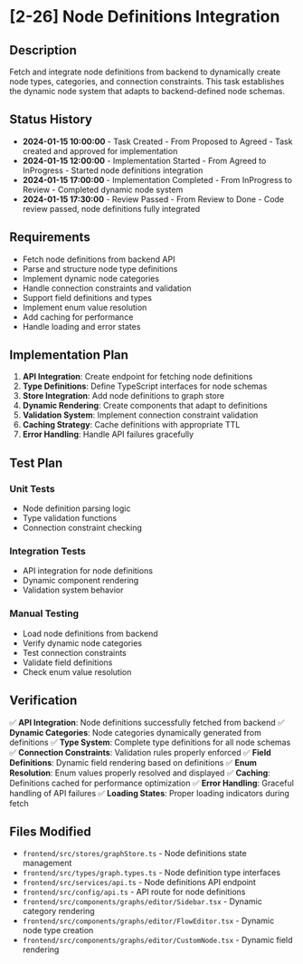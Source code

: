 # [2-26] Node Definitions Integration

## Description
Fetch and integrate node definitions from backend to dynamically create node types, categories, and connection constraints. This task establishes the dynamic node system that adapts to backend-defined node schemas.

## Status History
- **2024-01-15 10:00:00** - Task Created - From Proposed to Agreed - Task created and approved for implementation
- **2024-01-15 12:00:00** - Implementation Started - From Agreed to InProgress - Started node definitions integration
- **2024-01-15 17:00:00** - Implementation Completed - From InProgress to Review - Completed dynamic node system
- **2024-01-15 17:30:00** - Review Passed - From Review to Done - Code review passed, node definitions fully integrated

## Requirements
- Fetch node definitions from backend API
- Parse and structure node type definitions
- Implement dynamic node categories
- Handle connection constraints and validation
- Support field definitions and types
- Implement enum value resolution
- Add caching for performance
- Handle loading and error states

## Implementation Plan
1. **API Integration**: Create endpoint for fetching node definitions
2. **Type Definitions**: Define TypeScript interfaces for node schemas
3. **Store Integration**: Add node definitions to graph store
4. **Dynamic Rendering**: Create components that adapt to definitions
5. **Validation System**: Implement connection constraint validation
6. **Caching Strategy**: Cache definitions with appropriate TTL
7. **Error Handling**: Handle API failures gracefully

## Test Plan
### Unit Tests
- Node definition parsing logic
- Type validation functions
- Connection constraint checking

### Integration Tests
- API integration for node definitions
- Dynamic component rendering
- Validation system behavior

### Manual Testing
- Load node definitions from backend
- Verify dynamic node categories
- Test connection constraints
- Validate field definitions
- Check enum value resolution

## Verification
✅ **API Integration**: Node definitions successfully fetched from backend
✅ **Dynamic Categories**: Node categories dynamically generated from definitions
✅ **Type System**: Complete type definitions for all node schemas
✅ **Connection Constraints**: Validation rules properly enforced
✅ **Field Definitions**: Dynamic field rendering based on definitions
✅ **Enum Resolution**: Enum values properly resolved and displayed
✅ **Caching**: Definitions cached for performance optimization
✅ **Error Handling**: Graceful handling of API failures
✅ **Loading States**: Proper loading indicators during fetch

## Files Modified
- `frontend/src/stores/graphStore.ts` - Node definitions state management
- `frontend/src/types/graph.types.ts` - Node definition type interfaces
- `frontend/src/services/api.ts` - Node definitions API endpoint
- `frontend/src/config/api.ts` - API route for node definitions
- `frontend/src/components/graphs/editor/Sidebar.tsx` - Dynamic category rendering
- `frontend/src/components/graphs/editor/FlowEditor.tsx` - Dynamic node type creation
- `frontend/src/components/graphs/editor/CustomNode.tsx` - Dynamic field rendering 